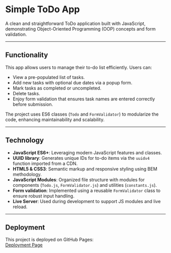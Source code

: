 # Simple ToDo App

A clean and straightforward ToDo application built with JavaScript, demonstrating Object-Oriented Programming (OOP) concepts and form validation.

---

## Functionality

This app allows users to manage their to-do list efficiently. Users can:

- View a pre-populated list of tasks.
- Add new tasks with optional due dates via a popup form.
- Mark tasks as completed or uncompleted.
- Delete tasks.
- Enjoy form validation that ensures task names are entered correctly before submission.

The project uses ES6 classes (`Todo` and `FormValidator`) to modularize the code, enhancing maintainability and scalability.

---

## Technology

- **JavaScript ES6+**: Leveraging modern JavaScript features and classes.
- **UUID library**: Generates unique IDs for to-do items via the `uuidv4` function imported from a CDN.
- **HTML5 & CSS3**: Semantic markup and responsive styling using BEM methodology.
- **JavaScript Modules**: Organized file structure with modules for components (`Todo.js`, `FormValidator.js`) and utilities (`constants.js`).
- **Form validation**: Implemented using a reusable `FormValidator` class to ensure robust input handling.
- **Live Server**: Used during development to support JS modules and live reload.

---

## Deployment

This project is deployed on GitHub Pages:  
[Deployment Page](https://pilotophillip.github.io/se_project_todo-app/)
